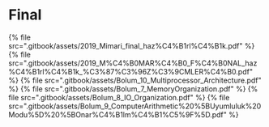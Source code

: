 # Final

<!--Index-->

{% file src=".gitbook/assets/2019_Mimari_final_haz%C4%B1rl%C4%B1k.pdf" %}
{% file src=".gitbook/assets/2019_M%C4%B0MAR%C4%B0_F%C4%B0NAL_haz%C4%B1rl%C4%B1k_%C3%87%C3%96Z%C3%9CMLER%C4%B0.pdf" %}
{% file src=".gitbook/assets/Bolum_10_Multiprocessor_Architecture.pdf" %}
{% file src=".gitbook/assets/Bolum_7_MemoryOrganization.pdf" %}
{% file src=".gitbook/assets/Bolum_8_IO_Organization.pdf" %}
{% file src=".gitbook/assets/Bolum_9_ComputerArithmetic%20%5BUyumluluk%20Modu%5D%20%5BOnar%C4%B1lm%C4%B1%C5%9F%5D.pdf" %}

<!--Index-->
